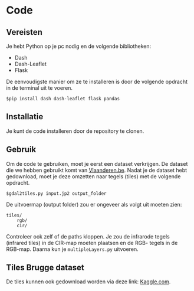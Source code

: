 # Code

## Vereisten

Je hebt Python op je pc nodig en de volgende bibliotheken:
- Dash
- Dash-Leaflet
- Flask

De eenvoudigste manier om ze te installeren is door de volgende opdracht in de terminal uit te voeren.
```
$pip install dash dash-leaflet flask pandas
```

## Installatie

Je kunt de code installeren door de repository te clonen.

## Gebruik

Om de code te gebruiken, moet je eerst een dataset verkrijgen. De dataset die we hebben gebruikt komt van [Vlaanderen.be](https://download.vlaanderen.be/product/9531). Nadat je de dataset hebt gedownload, moet je deze omzetten naar tegels (tiles) met de volgende opdracht.

```
$gdal2tiles.py input.jp2 output_folder
```

De uitvoermap (output folder) zou er ongeveer als volgt uit moeten zien:

```
tiles/
    rgb/
    cir/
```

Controleer ook zelf of de paths kloppen.
Je zou de infrarode tegels (infrared tiles) in de CIR-map moeten plaatsen en de RGB- tegels in de RGB-map. Daarna kun je `multipleLayers.py` uitvoeren.

## Tiles Brugge dataset

De tiles kunnen ook gedownload worden via deze link: [Kaggle.com](https://kaggle.com/datasets/aee5a2ae97dd59ebb42c70f3fcc3bbfafbba3aab6f5d182c5d81d81d72f3c07d).